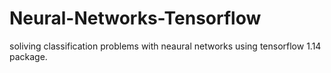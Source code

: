 # Neural-Networks-Tensorflow
soliving classification problems with neaural networks using tensorflow 1.14 package.
